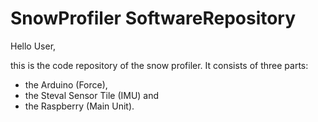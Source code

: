 # SnowProfiler SoftwareRepository

Hello User, 

this is the code repository of the snow profiler. It consists of three parts: 
- the Arduino (Force), 
- the Steval Sensor Tile (IMU) and 
- the Raspberry (Main Unit).
 
 
